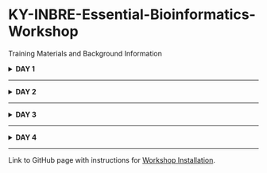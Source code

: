 # KY-INBRE-Essential-Bioinformatics-Workshop
Training Materials and Background Information 
<details>
<summary><strong>DAY 1</strong></summary>

## PRE-WORKSHOP SURVEY
Please complete the following [survey](https://nam04.safelinks.protection.outlook.com/?url=https%3A%2F%2Fdocs.google.com%2Fforms%2Fd%2Fe%2F1FAIpQLSc9Wg7b1Vzz-D5bdjEmG955jCwQiMDIelXFvC1YcpiwVC0oWA%2Fviewform%3Fusp%3Dsharing%26ouid%3D111233545817712152156&data=05%7C02%7Cmark.farman%40uky.edu%7C849cb2881507477b935a08ddc3a50579%7C2b30530b69b64457b818481cb53d42ae%7C0%7C0%7C638881835727713398%7CUnknown%7CTWFpbGZsb3d8eyJFbXB0eU1hcGkiOnRydWUsIlYiOiIwLjAuMDAwMCIsIlAiOiJXaW4zMiIsIkFOIjoiTWFpbCIsIldUIjoyfQ%3D%3D%7C0%7C%7C%7C&sdata=aamCFEEiN4fbHdCG8aowh%2FR9Mzppqt2xOHN1ijRaVnY%3D&reserved=0) which seeks information about your academic background, your familiarity with bioinformatics, and motivation for attending the workshop.

### Presentation 1. [Introduction to the Workshop](/LECTURES/Presentation1_Intro.pptx)
Motivation, goals, and workshop structure.
### MODULE 1. Learning to work in the UNIX command line environment
[MODULE1_UNIX Training Manual](https://github.com/actapia/uky-ngs-workshop-user-install/blob/main/docs/nocopy/Module_1_Unix.pdf).

Here is a handy [Unix Cheat Sheet](https://github.com/actapia/uky-ngs-workshop-user-install/blob/main/docs/Unix_Cheat_Sheet.pdf) that includes most of the commands necessary to perform a wide range of bioinformatic data processing tasks.
</details>

---

<details>
<summary><strong>DAY 2</strong></summary>

### MODULE 2. Sequence Quality Assessement and Trimming

### Presentation 2. [Sequence Data: Acquisition and Processing](/LECTURES/Presentation2_Sequences.pptx)

### Activities
We will use [FASTQC](https://www.bioinformatics.babraham.ac.uk/projects/fastqc/) to analyze sequence quality and visualize in a convenient browser. Poor quality sequence, as well as contaminating adaptors, will then be trimmed using [Trimmomatic](http://www.usadellab.org/cms/?page=trimmomatic) ([Bolger et al. 2014](https://academic.oup.com/bioinformatics/article/30/15/2114/2390096). 

#### Resources
[MODULE2_SEQUENCES Training Manual](https://github.com/actapia/uky-ngs-workshop-user-install/blob/main/docs/nocopy/Module_2_Sequences.pdf).

Link to [Illumina Cycle Sequencing Video](https://www.youtube.com/watch?v=fCd6B5HRaZ8).

Link to [ASCII Table](https://i0.wp.com/pediaa.com/wp-content/uploads/2018/08/Difference-Between-ASCII-and-EBCDIC_Figure-1.png?resize=600%2C500).

---

### MODULE 3. De Novo Genome Assembly

### Presentation 3. [Genome Assembly](/LECTURES/Presentation3_Assembly.pptx)

### Activities
First we will explore the use of [Velvet Advisor](https://dna.med.monash.edu/~torsten/velvet_advisor/) to identify a starting k-mer value for assembling a bacterial genome. We will then apply [VelvetOptimiser](https://github.com/tseemann/VelvetOptimiser) to generate assemblies over a range of suitable k-mer values using [velvet](https://github.com/dzerbino/velvet) software ([Zerbino & Birney, 2008](https://pmc.ncbi.nlm.nih.gov/articles/PMC2952100/pdf/nihms-234285.pdf); [Zerbino et al. 2010](https://pmc.ncbi.nlm.nih.gov/articles/PMC2952100/pdf/nihms-234285.pdf)). VelvetOptimiser will report the k-value (as well as other parameters) that produced the "optimal" genome assembly (depending on the criteria we set).

We will then learn how to use [Bandage](http://rrwick.github.io/Bandage/) ([Wick et al. 2015](https://academic.oup.com/bioinformatics/article/31/20/3350/196114)) to explore genome assembly graphs to gain insights into connectivity between genomic contigs that are not accessible from the genome assembly itself.

#### Resources
[MODULE3_GENOME_ASSEMBLY Training Manual](https://github.com/actapia/uky-ngs-workshop-user-install/blob/main/docs/nocopy/Module_3_Assembly.pdf).

</details>

---

<details>
<summary><strong>DAY 3</strong></summary>

### MODULE 4. Sequence Comparison using Local BLAST

### Presentation 4. [BLAST](/LECTURES/Presentation4_BLAST.pptx)

#### Activities
Most participants will be familiar with using [BLAST]([Altshul et al. 1990](https://www.sciencedirect.com/science/article/pii/S0022283605803602?via%3Dihub); [ Camacho et al. 2009](https://bmcbioinformatics.biomedcentral.com/articles/10.1186/1471-2105-10-421)) to search for sequence similarities by using NCBI's [BLAST web portal](https://blast.ncbi.nlm.nih.gov/Blast.cgi). We will first (re)familiarize ourselves with the search capabilities of the online service. Then, we will learn how to perform BLAST searches on a local computer, which allows querying of both remote and local sequence databases.

#### Resources

[MODULE4_BLAST Training Manual](https://github.com/actapia/uky-ngs-workshop-user-install/blob/main/docs/nocopy/Module_4_BLAST.pdf)

Link to the [NCBI BLAST manual](https://www.ncbi.nlm.nih.gov/books/NBK569839/) that explains all available options.

---

### MODULE 5. De Novo Gene Prediction

### Presentation 5. [GENE PREDICTION](/LECTURES/Presentation5_Gene_Prediction.pptx)

### Activities
Here, we will use an existing genome annotation for one strain (FH) of the fungus, _Pyricularia oryzae_ to generate a training set for predicting genes in a second strain (70-15). This training set will be used to generate gene predictions using two software programs, [SNAP](https://github.com/KorfLab/SNAP) ([Korf, 2014](https://bmcbioinformatics.biomedcentral.com/articles/10.1186/1471-2105-5-59)) and [AUGUSTUS](https://github.com/Gaius-Augustus/Augustus) ([Stanke et al. 2006](https://academic.oup.com/nar/article/34/suppl_2/W435/2505582)). Lastly, we will integrate the two gene predictions along with supporting evidence - including BLAST matches to known proteins and RNASeq data - using a program called [MAKER](https://www.yandell-lab.org/software/maker.html) ([Cantarel et al. 2008](https://genome.cshlp.org/content/18/1/188)), which produces a consensus set of gene models.

#### Resources

[MODULE5_GENE_PREDICTION Training Manual](https://github.com/actapia/uky-ngs-workshop-user-install/blob/main/docs/nocopy/Module_5_Gene_Prediction.pdf)
</details>

---

<details>
<summary><strong>DAY 4</strong></summary>
<br>

### MODULE 6. Transcript Assembly and Differential Gene Expression Analysis
[MODULE6_RNASEQ Training Manual](https://github.com/actapia/uky-ngs-workshop-user-install/blob/main/docs/nocopy/Module_6_RNAseq.pdf)

### MODULE 7. Identifying Genetic Variants
[MODULE7_VARIANT_CALLING Training Manual](https://github.com/actapia/uky-ngs-workshop-user-install/blob/main/docs/nocopy/Module_7_Variant_Calling.pdf)

### MODULE 8. Visualizing data in a Genome Browser
[MODULE8_IGV Training Manual](https://github.com/actapia/uky-ngs-workshop-user-install/blob/main/docs/nocopy/Module_8_IGV.pdf)
</details>

---

Link to GitHub page with instructions for [Workshop Installation](https://github.com/actapia/uky-ngs-workshop-user-install).
